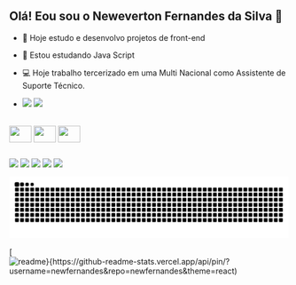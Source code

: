 ## Olá! Eou sou o Neweverton Fernandes da Silva 👋

- 🔭 Hoje estudo e desenvolvo projetos de front-end
- 🌱 Estou estudando Java Script
- 💻 Hoje trabalho tercerizado em uma Multi Nacional como Assistente de Suporte Técnico.

- <div>
  <img height="180em" src="https://github-readme-stats.vercel.app/api?username=newfernandes&show_icons=true&theme=dracula&include_all_commits=true&ciunt_private=true"/>
  <img height="180em" src ="https://github-readme-stats.vercel.app/api/top-langs/?username=newfernandes&layout=compact&langs_count=16&theme=dracula"/>
</div>

<div style"display": inline_block"><br>
<img align="center" alt "New-HTML" height="30" width="40" src="https://devicon-website.vercel.app/api/html5/original.svg">
<img align="center" alt "New-HTML" height="30" width="40" src="https://devicon-website.vercel.app/api/css3/original.svg">
<img align="center" alt "New-HTML" height="30" width="40" src="https://devicon-website.vercel.app/api/javascript/original.svg">

##

<div>
    <a href="https://www.youtube.com/channel/UC9NAzaUHsGpmDjfpMcSC_ow" target="_blank"><img src="https://img.shields.io/badge/YouTube-FF0000?style=for-the-badge&logo=youtube&logoColor=white" target="_blank"></a>
    <a href="https://www.youtube.com/channel/UC9NAzaUHsGpmDjfpMcSC_ow" target="_blank"><img src="https://img.shields.io/badge/Instagram-%23E4405F?style=for-the-badge&logo=instagram&logoColor=white" target="_blank"></a>
    <a href="https://www.youtube.com/channel/UC9NAzaUHsGpmDjfpMcSC_ow" target="_blank"><img src="https://img.shields.io/badge/Discord-7289DA?style=for-the-badge&logo=discord&logoColor=white" target="_blank"></a>
    <a href="https://www.youtube.com/channel/UC9NAzaUHsGpmDjfpMcSC_ow" target="_blank"><img src="https://img.shields.io/badge/Gmail-D14836?style=for-the-badge&logo=gmail&logoColor=white" target="_blank"></a>
    <a href="https://www.youtube.com/channel/UC9NAzaUHsGpmDjfpMcSC_ow" target="_blank"><img src="https://img.shields.io/badge/LinkedIn-0077B5?style=for-the-badge&logo=lINKEDIN&logoColor=white" target="_blank"></a>
</div>

![Snake animation](https://github.com/newfernandes/newfernandes/blob/output/github-contribution-grid-snake.svg)

[![readme}{https://github-readme-stats.vercel.app/api/pin/?username=newfernandes&repo=newfernandes&theme=react)](https://github.com/newfernandes/newfernandes)

